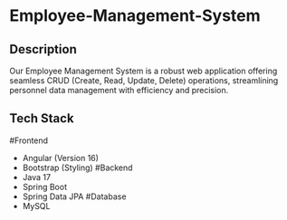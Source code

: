 # Employee-Management-System

## Description
Our Employee Management System is a robust web application offering seamless CRUD (Create, Read, Update, Delete) operations, streamlining personnel data management with efficiency and precision.

## Tech Stack
#Frontend
- Angular (Version 16)
- Bootstrap (Styling)
#Backend
- Java 17
- Spring Boot
- Spring Data JPA
#Database
- MySQL

  
